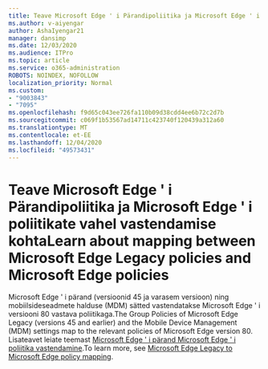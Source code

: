 ```yaml
---
title: Teave Microsoft Edge ' i Pärandipoliitika ja Microsoft Edge ' i poliitikate vahel vastendamise kohta
ms.author: v-aiyengar
author: AshaIyengar21
manager: dansimp
ms.date: 12/03/2020
ms.audience: ITPro
ms.topic: article
ms.service: o365-administration
ROBOTS: NOINDEX, NOFOLLOW
localization_priority: Normal
ms.custom:
- "9003843"
- "7095"
ms.openlocfilehash: f9d65c043ee726fa110b09d38cdd4ee6b72c2d7b
ms.sourcegitcommit: c069f1b53567ad14711c423740f120439a312a60
ms.translationtype: MT
ms.contentlocale: et-EE
ms.lasthandoff: 12/04/2020
ms.locfileid: "49573431"
---
```

# <a name="learn-about-mapping-between-microsoft-edge-legacy-policies-and-microsoft-edge-policies"></a><span data-ttu-id="343e9-102">Teave Microsoft Edge ' i Pärandipoliitika ja Microsoft Edge ' i poliitikate vahel vastendamise kohta</span><span class="sxs-lookup"><span data-stu-id="343e9-102">Learn about mapping between Microsoft Edge Legacy policies and Microsoft Edge policies</span></span>

<span data-ttu-id="343e9-103">Microsoft Edge ' i pärand (versioonid 45 ja varasem versioon) ning mobiilsideseadmete halduse (MDM) sätted vastendatakse Microsoft Edge ' i versiooni 80 vastava poliitikaga.</span><span class="sxs-lookup"><span data-stu-id="343e9-103">The Group Policies of Microsoft Edge Legacy (versions 45 and earlier) and the Mobile Device Management (MDM) settings map to the relevant policies of Microsoft Edge version 80.</span></span> <span data-ttu-id="343e9-104">Lisateavet leiate teemast [Microsoft Edge ' i pärand Microsoft Edge ' i poliitika vastendamine](https://go.microsoft.com/fwlink/?linkid=2141665).</span><span class="sxs-lookup"><span data-stu-id="343e9-104">To learn more, see [Microsoft Edge Legacy to Microsoft Edge policy mapping](https://go.microsoft.com/fwlink/?linkid=2141665).</span></span>